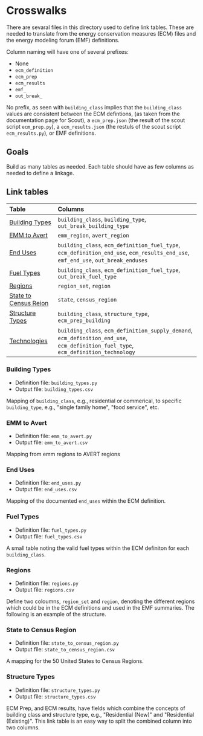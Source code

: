 # Crosswalks

There are sevaral files in this directory used to define link tables.  These are
needed to translate from the energy conservation measures (ECM) files and the
energy modeling forum (EMF) definitions.

Column naming will have one of several prefixes:

* None
* `ecm_definition`
* `ecm_prep`
* `ecm_results`
* `emf_`
* `out_break_`

No prefix, as seen with `building_class` implies that the `building_class`
values are consistent between the ECM defintions, (as taken from the
documentation page for Scout), a `ecm_prep.json` (the result of the scout script
`ecm_prep.py`), a `ecm_results.json` (the restuls of the scout script
`ecm_results.py`), or EMF definitions.

## Goals
Build as many tables as needed.  Each table should have as few columns as needed
to define a linkage.

## Link tables

| Table                               | Columns                           |
| :-----                              | :-------                          |
| [Building Types](#building-types)   | `building_class`, `building_type`, `out_break_building_type` |
| [EMM to Avert](#emm-to-avert)       | `emm_region`, `avert_region` |
| [End Uses](#end-uses)               | `building_class`, `ecm_definition_fuel_type`, `ecm_definition_end_use`, `ecm_results_end_use`, `emf_end_use`, `out_break_enduses` |
| [Fuel Types](#fuel-types)           | `building_class`, `ecm_definition_fuel_type`, `out_break_fuel_type` |
| [Regions](#regions)                 | `region_set`, `region`            |
| [State to Census Reion](#state-to-census-region) | `state`, `census_region`|
| [Structure Types](#structure-types) | `building_class`, `structure_type`, `ecm_prep_building` |
| [Technologies](#technologies)       | `building_class`, `ecm_definition_supply_demand`, `ecm_definition_end_use`, `ecm_definition_fuel_type`, `ecm_definition_technology` |

### Building Types

* Definition file: `building_types.py`
* Output file: `building_types.csv`

Mapping of `building_class`, e.g., residential or commerical, to specific
`building_type`, e.g., "single family home", "food service", etc.

### EMM to Avert

* Definition file: `emm_to_avert.py`
* Output file: `emm_to_avert.csv`

Mapping from emm regions to AVERT regions


### End Uses

* Definition file: `end_uses.py`
* Output file: `end_uses.csv`

Mapping of the documented `end_uses` within the ECM definition.

### Fuel Types

* Definition file: `fuel_types.py`
* Output file: `fuel_types.csv`

A small table noting the valid fuel types within the ECM definiton for each
`building_class`.

### Regions

* Definition file: `regions.py`
* Output file: `regions.csv`

Define two coloumns, `region_set` and `region`, denoting the different regions
which could be in the ECM definitions and used in the EMF summaries.  The
following is an example of the structure.

### State to Census Region

* Definition file: `state_to_census_region.py`
* Output file: `state_to_census_region.csv`

A mapping for the 50 United States to Census Regions.

### Structure Types

* Definition file: `structure_types.py`
* Output file: `structure_types.csv`

ECM Prep, and ECM results, have fields which combine the concepts of building
class and structure type, e.g., "Residential (New)" and "Residential
(Existing)".  This link table is an easy way to split the combined column into
two columns.

